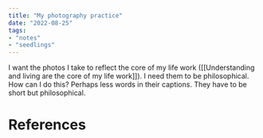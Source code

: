 ```yaml
---
title: "My photography practice"
date: "2022-08-25"
tags:
- "notes"
- "seedlings"
---
```


I want the photos I take to reflect the core of my life work ([[Understanding and living are the core of my life work]]). I need them to be philosophical. How can I do this? Perhaps less words in their captions. They have to be short but philosophical.

# References